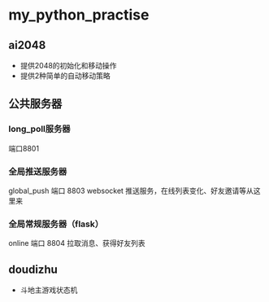 # my_python_practise

## ai2048
- 提供2048的初始化和移动操作
- 提供2种简单的自动移动策略


## 公共服务器

### long_poll服务器
端口8801

### 全局推送服务器
global_push 端口 8803
websocket 推送服务，在线列表变化、好友邀请等从这里来

### 全局常规服务器（flask）
online 端口 8804
拉取消息、获得好友列表



## doudizhu
- 斗地主游戏状态机
